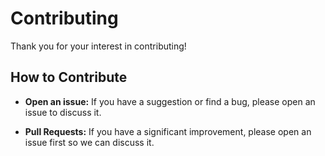 # Contributing

Thank you for your interest in contributing!

## How to Contribute

* **Open an issue:** If you have a suggestion or find a bug, please open an issue to discuss it.

* **Pull Requests:** If you have a significant improvement, please open an issue first so we can discuss it.
